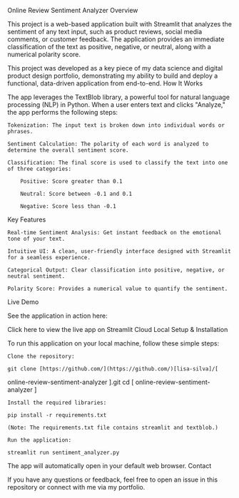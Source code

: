 Online Review Sentiment Analyzer
Overview

This project is a web-based application built with Streamlit that analyzes the sentiment of any text input, such as product reviews, social media comments, or customer feedback. The application provides an immediate classification of the text as positive, negative, or neutral, along with a numerical polarity score.

This project was developed as a key piece of my data science and digital product design portfolio, demonstrating my ability to build and deploy a functional, data-driven application from end-to-end.
How It Works

The app leverages the TextBlob library, a powerful tool for natural language processing (NLP) in Python. When a user enters text and clicks "Analyze," the app performs the following steps:

    Tokenization: The input text is broken down into individual words or phrases.

    Sentiment Calculation: The polarity of each word is analyzed to determine the overall sentiment score.

    Classification: The final score is used to classify the text into one of three categories:

        Positive: Score greater than 0.1

        Neutral: Score between -0.1 and 0.1

        Negative: Score less than -0.1

Key Features

    Real-time Sentiment Analysis: Get instant feedback on the emotional tone of your text.

    Intuitive UI: A clean, user-friendly interface designed with Streamlit for a seamless experience.

    Categorical Output: Clear classification into positive, negative, or neutral sentiment.

    Polarity Score: Provides a numerical value to quantify the sentiment.

Live Demo

See the application in action here:

Click here to view the live app on Streamlit Cloud
Local Setup & Installation

To run this application on your local machine, follow these simple steps:

    Clone the repository:

    git clone [https://github.com/](https://github.com/)[lisa-silva]/[
online-review-sentiment-analyzer
].git
    cd [
online-review-sentiment-analyzer
]

    Install the required libraries:

    pip install -r requirements.txt

    (Note: The requirements.txt file contains streamlit and textblob.)

    Run the application:

    streamlit run sentiment_analyzer.py

The app will automatically open in your default web browser.
Contact

If you have any questions or feedback, feel free to open an issue in this repository or connect with me via my portfolio.